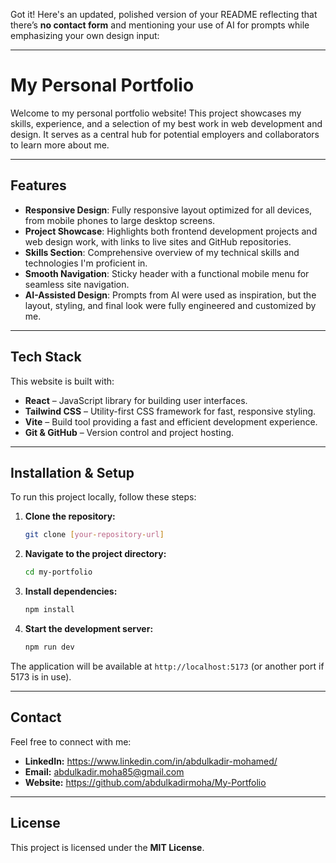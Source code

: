 Got it! Here's an updated, polished version of your README reflecting that there’s **no contact form** and mentioning your use of AI for prompts while emphasizing your own design input:

---

# My Personal Portfolio

Welcome to my personal portfolio website! This project showcases my skills, experience, and a selection of my best work in web development and design. It serves as a central hub for potential employers and collaborators to learn more about me.

---

## Features

* **Responsive Design**: Fully responsive layout optimized for all devices, from mobile phones to large desktop screens.
* **Project Showcase**: Highlights both frontend development projects and web design work, with links to live sites and GitHub repositories.
* **Skills Section**: Comprehensive overview of my technical skills and technologies I'm proficient in.
* **Smooth Navigation**: Sticky header with a functional mobile menu for seamless site navigation.
* **AI-Assisted Design**: Prompts from AI were used as inspiration, but the layout, styling, and final look were fully engineered and customized by me.

---

## Tech Stack

This website is built with:

* **React** – JavaScript library for building user interfaces.
* **Tailwind CSS** – Utility-first CSS framework for fast, responsive styling.
* **Vite** – Build tool providing a fast and efficient development experience.
* **Git & GitHub** – Version control and project hosting.

---

## Installation & Setup

To run this project locally, follow these steps:

1. **Clone the repository:**

   ```bash
   git clone [your-repository-url]
   ```

2. **Navigate to the project directory:**

   ```bash
   cd my-portfolio
   ```

3. **Install dependencies:**

   ```bash
   npm install
   ```

4. **Start the development server:**

   ```bash
   npm run dev
   ```

The application will be available at `http://localhost:5173` (or another port if 5173 is in use).

---

## Contact

Feel free to connect with me:

* **LinkedIn:** https://www.linkedin.com/in/abdulkadir-mohamed/
* **Email:** abdulkadir.moha85@gmail.com
* **Website:** https://github.com/abdulkadirmoha/My-Portfolio

---

## License

This project is licensed under the **MIT License**.
